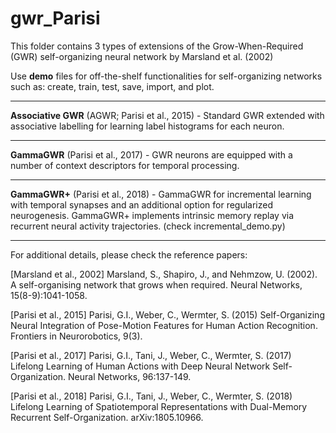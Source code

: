 # gwr_Parisi

This folder contains 3 types of extensions of the Grow-When-Required (GWR) self-organizing neural network by Marsland et al. (2002)

Use **demo** files for off-the-shelf functionalities for self-organizing networks such as: create, train, test, save, import, and plot.

----------------------------------------------------------
**Associative GWR** (AGWR; Parisi et al., 2015) - Standard GWR extended with associative labelling for learning label histograms for each neuron.

----------------------------------------------------------
**GammaGWR** (Parisi et al., 2017) - GWR neurons are equipped with a number of context descriptors for temporal processing.

----------------------------------------------------------
**GammaGWR+** (Parisi et al., 2018) - GammaGWR for incremental learning with temporal synapses and an additional option for regularized neurogenesis. GammaGWR+ implements intrinsic memory replay via recurrent neural activity trajectories.
(check incremental_demo.py)

----------------------------------------------------------
For additional details, please check the reference papers:

[Marsland et al., 2002] Marsland, S., Shapiro, J., and Nehmzow, U. (2002). A self-organising network that grows when required. Neural Networks, 15(8-9):1041-1058.

[Parisi et al., 2015] Parisi, G.I., Weber, C., Wermter, S. (2015) Self-Organizing Neural Integration of Pose-Motion Features for Human Action Recognition. Frontiers in Neurorobotics, 9(3).

[Parisi et al., 2017] Parisi, G.I., Tani, J., Weber, C., Wermter, S. (2017) Lifelong Learning of Human Actions with Deep Neural Network Self-Organization. Neural Networks, 96:137-149.

[Parisi et al., 2018] Parisi, G.I., Tani, J., Weber, C., Wermter, S. (2018) Lifelong Learning of Spatiotemporal Representations with Dual-Memory Recurrent Self-Organization. arXiv:1805.10966.
